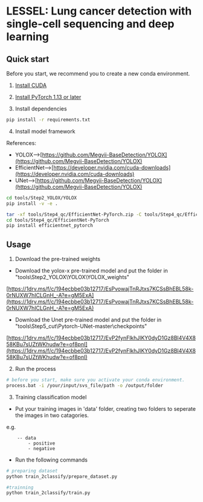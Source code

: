 # LESSEL: Lung cancer detection with single-cell sequencing and deep learning

## Quick start

Before you start, we recommend you to create a new conda environment. 

1. [Install CUDA](https://developer.nvidia.com/cuda-downloads)

2. [Install PyTorch 1.13 or later](https://pytorch.org/get-started/locally/)

3. Install dependencies
```bash
pip install -r requirements.txt
```

4. Install model framework

References:
- YOLOX-->[https://github.com/Megvii-BaseDetection/YOLOX](https://github.com/Megvii-BaseDetection/YOLOX)
- EfficientNet-->[https://developer.nvidia.com/cuda-downloads](https://developer.nvidia.com/cuda-downloads)
- UNet-->[https://github.com/Megvii-BaseDetection/YOLOX](https://github.com/Megvii-BaseDetection/YOLOX)

```bash
cd tools/Step2_YOLOX/YOLOX
pip install -v -e .

tar -xf tools/Step4_qc/EfficientNet-PyTorch.zip -C tools/Step4_qc/EfficientNet-PyTorch
cd tools/Step4_qc/EfficientNet-PyTorch
pip install efficientnet_pytorch
```

## Usage

1. Download the pre-trained weights

- Download the yolox-x pre-trained model and put the folder in "tools\Step2_YOLOX\YOLOX\YOLOX_weights"

[https://1drv.ms/f/c/194ecbbe03b12717/EsPvowajTnRJtxs7KCSsBhEBL58k-0rNUXW7hICLGnH_-A?e=gM5ExA](https://1drv.ms/f/c/194ecbbe03b12717/EsPvowajTnRJtxs7KCSsBhEBL58k-0rNUXW7hICLGnH_-A?e=gM5ExA)


- Download the Unet pre-trained model and put the folder in "tools\Step5_cut\Pytorch-UNet-master\checkpoints"

[https://1drv.ms/f/c/194ecbbe03b12717/EvP2fynFlkhJlKY0dyD1Gz8Bl4V4X858KBu7sUZtWKhudw?e=of8pnI](https://1drv.ms/f/c/194ecbbe03b12717/EvP2fynFlkhJlKY0dyD1Gz8Bl4V4X858KBu7sUZtWKhudw?e=of8pnI)

2. Run the process

```bash
# before you start, make sure you activate your conda environment.
process.bat -i /your/input/svs_file/path -o /output/folder 
```

3. Training classification model

- Put your training images in 'data' folder, creating two folders to seperate the images in two catagories.

e.g. 
```  
    -- data   
        - positive   
        - negative   
```

- Run the following commands 
```bash
# preparing dataset
python train_2classify/prepare_dataset.py

#trainning
python train_2classify/train.py
```



